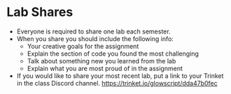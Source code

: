 # Lab Shares

- Everyone is required to share one lab each semester.
- When you share you should include the following info: 
  - Your creative goals for the assignment
  - Explain the section of code you found the most challenging
  - Talk about something new you learned from the lab
  - Explain what you are most proud of in the assignment
- If you would like to share your most recent lab, put a link to your Trinket in the class Discord channel. 
https://trinket.io/glowscript/dda47b0fec
